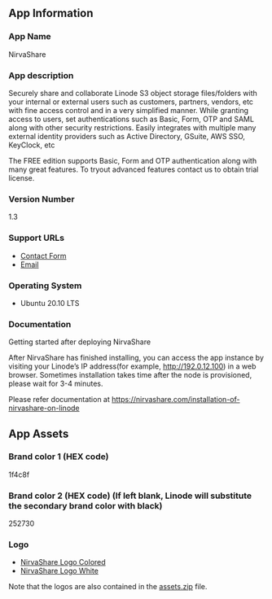 ## App Information

### App Name

NirvaShare

### App description
Securely share and collaborate Linode S3 object storage files/folders with your internal or external users such as customers, partners, vendors, etc with fine access control and in a very simplified manner.
While granting access to users, set authentications such as Basic, Form, OTP and SAML along with other security restrictions.
Easily integrates with multiple many external identity providers such as Active Directory, GSuite, AWS SSO, KeyClock, etc

The FREE edition supports Basic, Form and OTP authentication along with many great features.
To tryout advanced features contact us to obtain trial license.

### Version Number

1.3

### Support URLs

* [Contact Form](https://nirvashare.com/contact-us/)
* [Email](mailto:support@nirvashare.com)

### Operating System

* Ubuntu 20.10 LTS 

### Documentation

Getting started after deploying NirvaShare

After NirvaShare has finished installing, you can access the app instance by visiting your Linode’s IP address(for example, http://192.0.12.100) in a web browser. Sometimes installation takes time after the node is provisioned, please wait for 3-4 minutes.

Please refer documentation at https://nirvashare.com/installation-of-nirvashare-on-linode

## App Assets

### Brand color 1 (HEX code)

1f4c8f

### Brand color 2 (HEX code) (If left blank, Linode will substitute the secondary brand color with black)

252730

### Logo

* [NirvaShare Logo Colored](assets/logo-nirvashare.svg)
* [NirvaShare Logo White](assets/logo-nirvashare-white.svg)

Note that the logos are also contained in the [assets.zip](assets.zip) file.